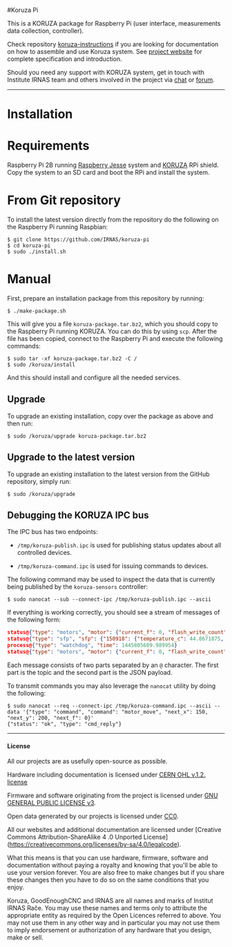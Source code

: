 
#Koruza Pi

This is a KORUZA package for Raspberry Pi (user interface, measurements data collection, controller).

Check  repository [koruza-instructions](https://github.com/IRNAS/KORUZA-instructions) if you are looking for documentation on how to assemble and use Koruza system. See [project website](http://koruza.net/) for complete specification and introduction.

Should you need any support with KORUZA system, get in touch with Institute IRNAS team and others involved in the project via [chat](https://chat.irnas.eu/) or [forum](http://forum.irnas.eu/).

---

Installation
===================

Requirements
===================
Raspberry Pi 2B running [Raspberry Jesse](https://www.raspberrypi.org/downloads/raspbian/) system and [KORUZA](http://koruza.net) RPi shield. Copy the system to an SD card and boot the RPi and install the system.

From Git repository
===================

To install the latest version directly from the repository do the following on
the Raspberry Pi running Raspbian:

```
$ git clone https://github.com/IRNAS/koruza-pi
$ cd koruza-pi
$ sudo ./install.sh
```

Manual
======

First, prepare an installation package from this repository by running:

```
$ ./make-package.sh
```

This will give you a file `koruza-package.tar.bz2`, which you should copy
to the Raspberry Pi running KORUZA. You can do this by using `scp`. After
the file has been copied, connect to the Raspberry Pi and execute the
following commands:

```
$ sudo tar -xf koruza-package.tar.bz2 -C /
$ sudo /koruza/install
```

And this should install and configure all the needed services.

Upgrade
-------

To upgrade an existing installation, copy over the package as above and then
run:

```
$ sudo /koruza/upgrade koruza-package.tar.bz2
```

Upgrade to the latest version
-----------------------------

To upgrade an existing installation to the latest version from the GitHub
repository, simply run:

```
$ sudo /koruza/upgrade
```

Debugging the KORUZA IPC bus
----------------------------

The IPC bus has two endpoints:

  * `/tmp/koruza-publish.ipc` is used for publishing status updates
    about all controlled devices.

  * `/tmp/koruza-command.ipc` is used for issuing commands to
    devices.

The following command may be used to inspect the data that is currently
being published by the `koruza-sensors` controller:

```
$ sudo nanocat --sub --connect-ipc /tmp/koruza-publish.ipc --ascii
```

If everything is working correctly, you should see a stream of messages
of the following form:

```json
status@{"type": "motors", "motor": {"current_f": 0, "flash_write_count": 34, "next_x": 150, "next_y": 200, "status_f": 0, "accel": 1000, "command": 0, "empty": 255, "status_y": 16, "status_x": 0, "laser": 0, "next_f": 0, "flash_status": 171, "speed": 1000, "current_y": 210, "current_x": 150}}
status@{"type": "sfp", "sfp": {"150918": {"temperature_c": 44.8671875, "tx_power_mw": 0.5691, "tx_bias_ma": 34.462, "rx_power_mw": 0.0, "vcc_v": 3.2437}}}
process@{"type": "watchdog", "time": 1445805609.989954}
status@{"type": "motors", "motor": {"current_f": 0, "flash_write_count": 34, "next_x": 150, "next_y": 200, "status_f": 0, "accel": 1000, "command": 0, "empty": 255, "status_y": 16, "status_x": 0, "laser": 0, "next_f": 0, "flash_status": 171, "speed": 1000, "current_y": 210, "current_x": 150}}
```

Each message consists of two parts separated by an `@` character.
The first part is the topic and the second part is the JSON payload.

To transmit commands you may also leverage the `nanocat` utility by doing
the following:

```
$ sudo nanocat --req --connect-ipc /tmp/koruza-command.ipc --ascii --data '{"type": "command", "command": "motor_move", "next_x": 150, "next_y": 200, "next_f": 0}'
{"status": "ok", "type": "cmd_reply"}
```

---

#### License

All our projects are as usefully open-source as possible.

Hardware including documentation is licensed under [CERN OHL v.1.2. license](http://www.ohwr.org/licenses/cern-ohl/v1.2)

Firmware and software originating from the project is licensed under [GNU GENERAL PUBLIC LICENSE v3](http://www.gnu.org/licenses/gpl-3.0.en.html).

Open data generated by our projects is licensed under [CC0](https://creativecommons.org/publicdomain/zero/1.0/legalcode).

All our websites and additional documentation are licensed under [Creative Commons Attribution-ShareAlike 4 .0 Unported License] (https://creativecommons.org/licenses/by-sa/4.0/legalcode).

What this means is that you can use hardware, firmware, software and documentation without paying a royalty and knowing that you'll be able to use your version forever. You are also free to make changes but if you share these changes then you have to do so on the same conditions that you enjoy.

Koruza, GoodEnoughCNC and IRNAS are all names and marks of Institut IRNAS Rače.
You may use these names and terms only to attribute the appropriate entity as required by the Open Licences referred to above. You may not use them in any other way and in particular you may not use them to imply endorsement or authorization of any hardware that you design, make or sell.
